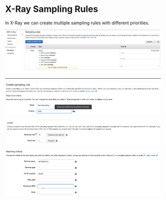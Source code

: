 # X-Ray Sampling Rules

In X-Ray we can create multiple sampling rules with different priorities.

![](img/2022-04-26-17-42-45.png)

---

![](img/2022-04-26-17-43-57.png)

![](img/2022-04-26-17-44-19.png)

![](img/2022-04-26-17-45-02.png)

